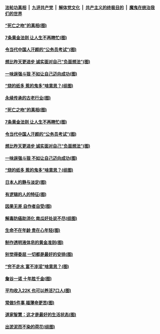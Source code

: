 

####  [法轮功真相](../../../../basic/blob/master/README.md?t=07040502) &nbsp;|&nbsp; [九评共产党](../../../../9ping.md/blob/master/README.md?t=07040502) &nbsp;|&nbsp; [解体党文化](../../../../jtdwh.md/blob/master/README.md?t=07040502)  &nbsp;|&nbsp; [共产主义的终极目的](../../../../gczydzjmd.md/blob/master/README.md?t=07040502) &nbsp;|&nbsp; [魔鬼在统治我们的世界](../../../../mgztzwmdsj.md/blob/master/README.md?t=07040502) 

#### [“死亡之吻”的真相(图)](../pages/p8/938205.md?t=07040502) 

#### [7条黄金法则 让人生不再瞎忙(图)](../pages/p8/938472.md?t=07040502) 

#### [令当代中国人汗颜的“公务员考试”(图)](../pages/p8/938246.md?t=07040502) 

#### [想比昨天更进步 诚实面对自己“负面想法”(图)](../pages/p8/938419.md?t=07040502) 

#### [一味逞强斗狠 不如让自己迈向成功(图)](../pages/p8/937701.md?t=07040502) 

#### [“烧的纸多 惹的鬼多”啥意思？(组图)](../pages/p8/938393.md?t=07040502) 

#### [永续传承的古老行业(图)](../pages/p8/938548.md?t=07040502) 

#### [“死亡之吻”的真相(图)](../pages/p8/938205.md?t=07040502) 

#### [7条黄金法则 让人生不再瞎忙(图)](../pages/p8/938472.md?t=07040502) 

#### [令当代中国人汗颜的“公务员考试”(图)](../pages/p8/938246.md?t=07040502) 

#### [想比昨天更进步 诚实面对自己“负面想法”(图)](../pages/p8/938419.md?t=07040502) 

#### [一味逞强斗狠 不如让自己迈向成功(图)](../pages/p8/937701.md?t=07040502) 

#### [“烧的纸多 惹的鬼多”啥意思？(组图)](../pages/p8/938393.md?t=07040502) 

#### [日本人的静与淡定(图)](../pages/p8/936769.md?t=07040502) 

#### [有逻辑的人的特征(图)](../pages/p8/938239.md?t=07040502) 

#### [因果无差 自作者自受(图)](../pages/p8/938272.md?t=07040502) 

#### [解毒防癌助消化 南瓜好处说不尽(组图)](../pages/p8/937975.md?t=07040502) 

#### [生命不在年龄 贵在心年轻(图)](../pages/p8/937698.md?t=07040502) 

#### [制作透明液体皂的黄金准则(图)](../pages/p8/938207.md?t=07040502) 

#### [别觉得委屈 一切都是最好的安排(图)](../pages/p8/921940.md?t=07040502) 

#### [“穷不走水 富不涉淫”啥意思？(图)](../pages/p8/938176.md?t=07040502) 

#### [詹谷一诺 十年胜千金(图)](../pages/p8/937705.md?t=07040502) 

#### [平均收入22K 也可以养活7口人(图)](../pages/p8/938104.md?t=07040502) 

#### [常做5件事 福薄命更苦(图)](../pages/p8/937990.md?t=07040502) 

#### [道家智慧：这才是最好的生活状态(图)](../pages/p8/900827.md?t=07040502) 

#### [出淤泥而不染的荷花(组图)](../pages/p8/937863.md?t=07040502) 

